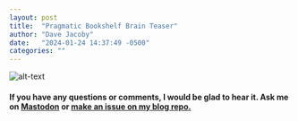 ```yaml
---
layout: post
title:  "Pragmatic Bookshelf Brain Teaser"
author: "Dave Jacoby"
date:   "2024-01-24 14:37:49 -0500"
categories: ""
---
```


![alt-text](https://jacoby.github.io/images/progpress.png)


#### If you have any questions or comments, I would be glad to hear it. Ask me on [Mastodon](https://mastodon.xyz/@jacobydave) or [make an issue on my blog repo.](https://github.com/jacoby/jacoby.github.io)


